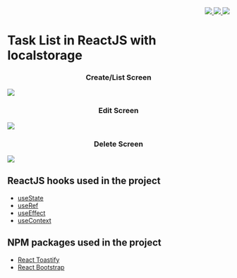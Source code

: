 <div align="right">
  <a href="https://github.com/lucasvssouza/react-task-list/blob/main/LICENSE">
  <img src="https://img.shields.io/github/license/lucasvssouza/react-task-list.svg"></img>
  </a>
  <a href="https://github.com/lucasvssouza/react-task-list/releases/tag/v1.0-build">
   <img src="https://badgen.net/github/release/lucasvssouza/react-task-list"</img>
  </a>
  <a href="">
   <img src="https://badgen.net/github/stars/lucasvssouza/react-task-list"</img>
  </a>
</div>

# Task List in ReactJS with localstorage
<h3 align="center">Create/List Screen</h3>
<img src="https://user-images.githubusercontent.com/43560204/158681491-89e29760-99eb-41a5-96f9-5a3d31be8ab5.png" />
<h3 align="center">Edit Screen</h3>
<img src="https://user-images.githubusercontent.com/43560204/158681616-6ecbcff3-a0c3-4bae-af6f-122b0552c9d5.png" />
<h3 align="center">Delete Screen</h3>
<img src="https://user-images.githubusercontent.com/43560204/158682383-cca30b92-2b1f-4841-a22f-d4259562b1fc.png" />

<h2>ReactJS hooks used in the project</h2>

- [useState](https://reactjs.org/docs/hooks-state.html)
- [useRef](https://reactjs.org/docs/hooks-reference.html#useref)
- [useEffect](https://reactjs.org/docs/hooks-effect.html)
- [useContext](https://reactjs.org/docs/hooks-reference.html#usecontext)

<h2>NPM packages used in the project</h2>

- [React Toastify](https://fkhadra.github.io/react-toastify/introduction)
- [React Bootstrap](https://react-bootstrap.github.io)
